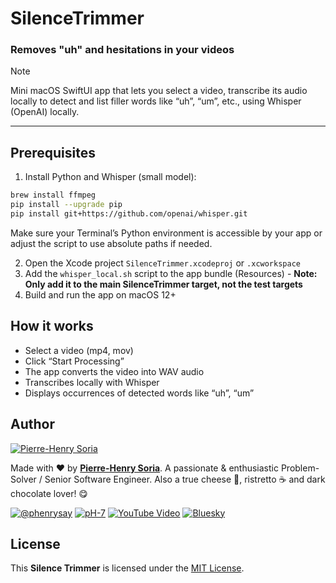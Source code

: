 # SilenceTrimmer

### Removes "uh" and hesitations in your videos

> [!Note]
> Mini macOS SwiftUI app that lets you select a video, transcribe its audio locally to detect and list filler words like “uh”, “um”, etc., using Whisper (OpenAI) locally.

---

## Prerequisites

1. Install Python and Whisper (small model):

```bash
brew install ffmpeg
pip install --upgrade pip
pip install git+https://github.com/openai/whisper.git
```

Make sure your Terminal’s Python environment is accessible by your app or adjust the script to use absolute paths if needed.

2. Open the Xcode project `SilenceTrimmer.xcodeproj` or `.xcworkspace`
3. Add the `whisper_local.sh` script to the app bundle (Resources) - **Note: Only add it to the main SilenceTrimmer target, not the test targets**
4. Build and run the app on macOS 12+

## How it works
* Select a video (mp4, mov)
* Click “Start Processing”
* The app converts the video into WAV audio
* Transcribes locally with Whisper
* Displays occurrences of detected words like “uh”, “um”

## Author

[![Pierre-Henry Soria](https://avatars0.githubusercontent.com/u/1325411?s=200)](https://ph7.me "Pierre-Henry Soria, Software Developer")

Made with ❤️ by **[Pierre-Henry Soria](https://pierrehenry.be)**. A passionate & enthusiastic Problem-Solver / Senior Software Engineer. Also a true cheese 🧀, ristretto ☕️ and dark chocolate lover! 😋

[![@phenrysay](https://img.shields.io/badge/x-000000?style=for-the-badge&logo=x)](https://x.com/phenrysay "Follow Me on X")  [![pH-7](https://img.shields.io/badge/GitHub-100000?style=for-the-badge&logo=github&logoColor=white)](https://github.com/pH-7 "My GitHub")  [![YouTube Video](https://img.shields.io/badge/YouTube-FF0000?style=for-the-badge&logo=youtube&logoColor=white)](https://youtube.com/@pH7Programming "YouTube SucceedAI Video")  [![Bluesky](https://img.shields.io/badge/bluesky-1e90ff?style=for-the-badge&logo=data:image/svg+xml;base64,PHN2ZyBmaWxsPSIjMDAwMDAwIiBoZWlnaHQ9IjI0cHgiIHZpZXdCb3g9IjAgMCAzMiAzMiIgd2lkdGg9IjI0cHgiIHhtbG5zPSJodHRwOi8vd3d3LnczLm9yZy8yMDAwL3N2ZyI+PHBhdGggZD0iTTMwIDZsLTIuOTk5LTEuNjY2TDMyIDMuMzQgMjMuMTg5IDAgMTYuMDA2IDUuMzQgOC44MTMgMCAwIDMuMzQgNC45OTkgNC4zMzQgMCA2bDUuMDAxIDQuODAzTDQgMjAuODFWMjRsNS4wMDEtMS42NjZMMTYgMjhMMjIuOTk5IDIyLjM0IDMyIDI0di0zLjE4OUwyNy4wMDIgMTIgMzAgNiIgLz48L3N2Zz4=)](https://bsky.app/profile/ph7s.bsky.social "Bluesky Profile")

## License

This **Silence Trimmer** is licensed under the [MIT License](LICENSE.md).
